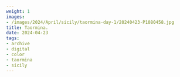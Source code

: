```yaml
---
weight: 1
images:
- /images/2024/April/sicily/taormina-day-1/20240423-P1080458.jpg
title: Taormina.
date: 2024-04-23
tags:
- archive
- digital
- color
- taormina
- sicily
---
```


